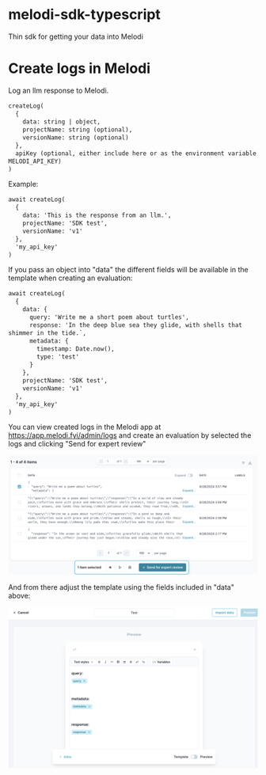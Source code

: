 # melodi-sdk-typescript

Thin sdk for getting your data into Melodi

# Create logs in Melodi

Log an llm response to Melodi.

```
createLog(
  {
    data: string | object,
    projectName: string (optional),
    versionName: string (optional)
  },
  apiKey (optional, either include here or as the environment variable MELODI_API_KEY)
)
```

Example:

```
await createLog(
  {
    data: 'This is the response from an llm.',
    projectName: 'SDK test',
    versionName: 'v1'
  },
  'my_api_key'
)
```

If you pass an object into "data" the different fields will be available in the template when creating an evaluation:

```
await createLog(
  {
    data: {
      query: 'Write me a short poem about turtles',
      response: 'In the deep blue sea they glide, with shells that shimmer in the tide.`,
      metadata: {
        timestamp: Date.now(),
        type: 'test'
      }
    },
    projectName: 'SDK test',
    versionName: 'v1'
  },
  'my_api_key'
)
```

You can view created logs in the Melodi app at https://app.melodi.fyi/admin/logs
and create an evaluation by selected the logs and clicking "Send for expert review"

![Logs screen in Melodi app with one log selected](screenshots/logs-with-selected.png)

And from there adjust the template using the fields included in "data" above:

![Create evaluation screen in Melodi app](screenshots/create-evaluation.png)
